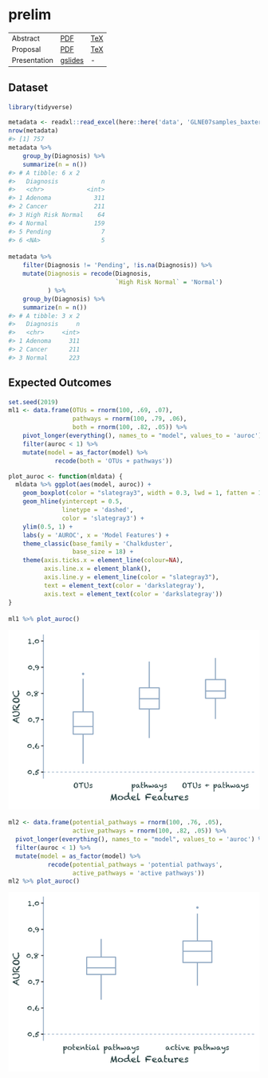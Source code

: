 
<!-- README.md is generated from README.Rmd. Please edit that file -->

# prelim

<!-- badges: start -->

<!-- badges: end -->

|              |                                                                                                                 |                                |
| ------------ | --------------------------------------------------------------------------------------------------------------- | ------------------------------ |
| Abstract     | [PDF](docs/abstract.pdf)                                                                                        | [TeX](submission/abstract.tex) |
| Proposal     | [PDF](docs/proposal.pdf)                                                                                        | [TeX](submission/proposal.tex) |
| Presentation | [gslides](https://docs.google.com/presentation/d/19kXLBr-lk_3Wva_raEzOGOYW2AH-GfA2ngcSSdOFJlY/edit?usp=sharing) | \-                             |

## Dataset

``` r
library(tidyverse)
```

``` r
metadata <- readxl::read_excel(here::here('data', 'GLNE07samples_baxter.xlsx'))
nrow(metadata)
#> [1] 757
metadata %>% 
    group_by(Diagnosis) %>% 
    summarize(n = n())
#> # A tibble: 6 x 2
#>   Diagnosis            n
#>   <chr>            <int>
#> 1 Adenoma            311
#> 2 Cancer             211
#> 3 High Risk Normal    64
#> 4 Normal             159
#> 5 Pending              7
#> 6 <NA>                 5

metadata %>%
    filter(Diagnosis != 'Pending', !is.na(Diagnosis)) %>% 
    mutate(Diagnosis = recode(Diagnosis,  
                              `High Risk Normal` = 'Normal')
           ) %>% 
    group_by(Diagnosis) %>% 
    summarize(n = n())
#> # A tibble: 3 x 2
#>   Diagnosis     n
#>   <chr>     <int>
#> 1 Adenoma     311
#> 2 Cancer      211
#> 3 Normal      223
```

## Expected Outcomes

``` r
set.seed(2019)
ml1 <- data.frame(OTUs = rnorm(100, .69, .07),
                  pathways = rnorm(100, .79, .06),
                  both = rnorm(100, .82, .05)) %>% 
    pivot_longer(everything(), names_to = "model", values_to = 'auroc') %>% 
    filter(auroc < 1) %>% 
    mutate(model = as_factor(model) %>% 
             recode(both = 'OTUs + pathways'))
```

``` r
plot_auroc <- function(mldata) {
  mldata %>% ggplot(aes(model, auroc)) +
    geom_boxplot(color = "slategray3", width = 0.3, lwd = 1, fatten = 1) +
    geom_hline(yintercept = 0.5, 
               linetype = 'dashed',
               color = 'slategray3') +
    ylim(0.5, 1) +
    labs(y = 'AUROC', x = 'Model Features') +
    theme_classic(base_family = 'Chalkduster', 
                  base_size = 18) + 
    theme(axis.ticks.x = element_line(colour=NA),
          axis.line.x = element_blank(),
          axis.line.y = element_line(color = "slategray3"),
          text = element_text(color = 'darkslategray'),
          axis.text = element_text(color = 'darkslategray'))
}

ml1 %>% plot_auroc()
```

![](figures/auroc_tax-1.png)<!-- -->

``` r
ml2 <- data.frame(potential_pathways = rnorm(100, .76, .05),
                  active_pathways = rnorm(100, .82, .05)) %>% 
  pivot_longer(everything(), names_to = "model", values_to = 'auroc') %>%
  filter(auroc < 1) %>% 
  mutate(model = as_factor(model) %>% 
           recode(potential_pathways = 'potential pathways',
                  active_pathways = 'active pathways'))
ml2 %>% plot_auroc()
```

![](figures/auroc_metab-1.png)<!-- -->
